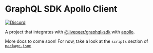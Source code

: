 # GraphQL SDK Apollo Client

[![Discord](https://img.shields.io/discord/423160867534929930.svg?style=flat-square)](https://discord.gg/7wRSUGX)

A project that integrates with [@livepeer/graphql-sdk](./@livepeer/graphql-sdk) with [apollo](https://github.com/apollographql/apollo).

More docs to come soon! For now, take a look at the `scripts` section of [`package.json`](https://github.com/livepeer/livepeerjs/blob/master/packages/apollo/package.json#L14)
